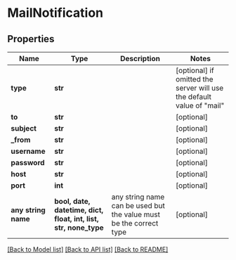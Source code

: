 # MailNotification


## Properties
Name | Type | Description | Notes
------------ | ------------- | ------------- | -------------
**type** | **str** |  | [optional]  if omitted the server will use the default value of "mail"
**to** | **str** |  | [optional] 
**subject** | **str** |  | [optional] 
**_from** | **str** |  | [optional] 
**username** | **str** |  | [optional] 
**password** | **str** |  | [optional] 
**host** | **str** |  | [optional] 
**port** | **int** |  | [optional] 
**any string name** | **bool, date, datetime, dict, float, int, list, str, none_type** | any string name can be used but the value must be the correct type | [optional]

[[Back to Model list]](../README.md#documentation-for-models) [[Back to API list]](../README.md#documentation-for-api-endpoints) [[Back to README]](../README.md)


